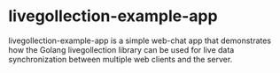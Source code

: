 # livegollection-example-app
livegollection-example-app is a simple web-chat app that demonstrates how the Golang livegollection library can be used for live data synchronization between multiple web clients and the server.
